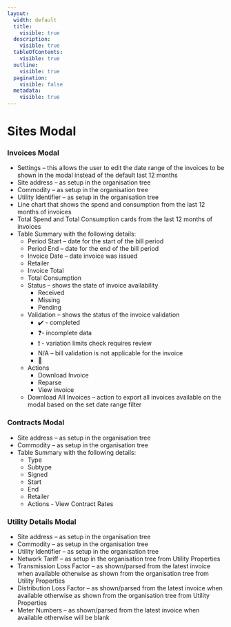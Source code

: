 ```yaml
---
layout:
  width: default
  title:
    visible: true
  description:
    visible: true
  tableOfContents:
    visible: true
  outline:
    visible: true
  pagination:
    visible: false
  metadata:
    visible: true
---
```


# Sites Modal

### Invoices Modal

* Settings – this allows the user to edit the date range of the invoices to be shown in the modal instead of the default last 12 months
* Site address – as setup in the organisation tree
* Commodity – as setup in the organisation tree
* Utility Identifier – as setup in the organisation tree
* Line chart that shows the spend and consumption from the last 12 months of invoices
* Total Spend and Total Consumption cards from the last 12 months of invoices
* Table Summary with the following details:
  * Period Start – date for the start of the bill period
  * Period End – date for the end of the bill period
  * Invoice Date – date invoice was issued
  * Retailer
  * Invoice Total
  * Total Consumption
  * Status – shows the state of invoice availability
    * Received
    * Missing
    * Pending
  * Validation – shows the status of the invoice validation
    * ✔️ - completed
    * ❓- incomplete data
    * ❗ - variation limits check requires review
    * N/A – bill validation is not applicable for the invoice
    * 👤
  * Actions
    * Download Invoice
    * Reparse
    * View invoice
  * Download All Invoices – action to export all invoices available on the modal based on the set date range filter

### Contracts Modal

* Site address – as setup in the organisation tree
* Commodity – as setup in the organisation tree
* Table Summary with the following details:
  * Type
  * Subtype
  * Signed
  * Start
  * End
  * Retailer
  * Actions - View Contract Rates

### Utility Details Modal

* Site address – as setup in the organisation tree
* Commodity – as setup in the organisation tree
* Utility Identifier – as setup in the organisation tree
* Network Tariff – as setup in the organisation tree from Utility Properties
* Transmission Loss Factor – as shown/parsed from the latest invoice when available otherwise as shown from the organisation tree from Utility Properties
* Distribution Loss Factor – as shown/parsed from the latest invoice when available otherwise as shown from the organisation tree from Utility Properties
* Meter Numbers – as shown/parsed from the latest invoice when available otherwise will be blank

